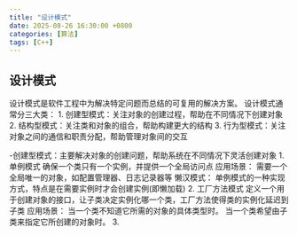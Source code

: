 ```yaml
---
title: "设计模式"
date: 2025-08-26 16:30:00 +0800
categories: [算法]
tags: [C++]
---
```


## 设计模式
设计模式是软件工程中为解决特定问题而总结的可复用的解决方案。
    设计模式通常分三大类：
        1. 创建型模式：关注对象的创建过程，帮助在不同情况下创建对象
        2. 结构型模式：关注类和对象的组合，帮助构建更大的结构
        3. 行为型模式：关注对象之间的通信和职责分配，帮助管理对象间的交互
        
-创建型模式：主要解决对象的创建问题，帮助系统在不同情况下灵活创建对象
    1. 单例模式
        确保一个类只有一个实例，并提供一个全局访问点
        应用场景：
            需要一个全局唯一的对象，如配置管理器、日志记录器等
        懒汉模式：
            单例模式的一种实现方式，特点是在需要实例时才会创建实例(即懒加载)
    2. 工厂方法模式
        定义一个用于创建对象的接口，让子类决定实例化哪一个类，工厂方法使得类的实例化延迟到子类
        应用场景：
            当一个类不知道它所需的对象的具体类型时。
            当一个类希望由子类来指定它所创建的对象时。
    3. 